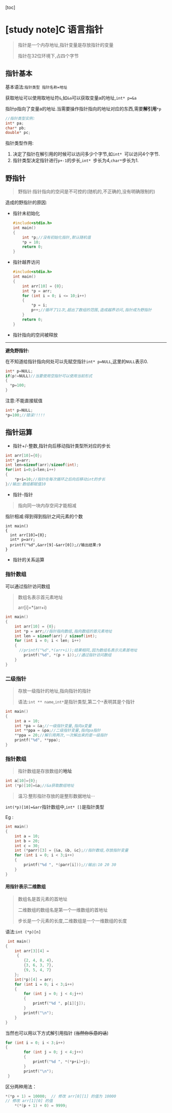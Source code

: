 [toc]

# [study note]C 语言指针

> 指针是一个内存地址,指针变量是存放指针的变量
>
> 指针在32位环境下,占四个字节

## 指针基本

基本语法:`指针类型 指针名称=地址`

获取地址可以使用取地址符`&`,如`&a`可以获取变量a的地址,`int* p=&a`

指针p指向了变量a的地址.当需要操作指针指向的地址对应的东西,需要**解引用**`*p`

```c
//指针类型实例:
int* pa;
char* pb;
double* pc;
```

指针类型作用:

1. 决定了指针在解引用的时候可以访问多少个字节,如`int* `可以访问4个字节.
2. 指针类型决定指针进行`p+-1`的步长,`int* `步长为4,`char*`步长为1.

## 野指针

> 野指针:指针指向的空间是不可控的(随机的,不正确的,没有明确限制的)

造成的野指针的原因:

- 指针未初始化

  ```c
  #include<stdio.h>
  int main()
  {
      int *p;//没有初始化指针,默认随机值
      *p = 10;
      return 0;
  }
  ```

- 指针越界访问

  ```c  
  #include<stdio.h>
  int main()
  {
      int arr[10] = {0};
      int *p = arr;
      for (int i = 0; i <= 10;i++)
      {
          *p = i;
          p++;//循环了11次,超出了数组的范围,造成越界访问,指针成为野指针
      }
      return 0;
  }
  ```

- 指针指向的空间被释放

---

**避免野指针:**

在不知道给指针指向何处可以先赋空指针`int* p=NULL`,这里的`NULL`表示0.

```c
int* p=NULL;
if(p!=NULL)//当要使用空指针可以使用当前形式
{
  *p=100;
}
```

注意:不能直接赋值

```c
int* p=NULL;
*p=100;//错误!!!!!
```

## 指针运算

- 指针+/-整数,指针向后移动指针类型所对应的步长

```c
int arr[10]={0};
int* p=arr;
int len=sizeof(arr)/sizeof(int);
for(int i=0;i<len;i++)
{
    *p+i=10;//指针在每次循环之后向后移动int的步长
}//输出:数组都赋值10
```

- 指针-指针

> 指向同一块内存空间才能相减        

指针相减:得到得到指针之间元素的个数

```
int main()
{
  int arr[10]={0};
  int* p=arr;
  printf("%d",&arr[9]-&arr[0]);//输出结果:9
}
```

- 指针的关系运算

### 指针数组

可以通过指针访问数组

> 数组名表示首元素地址
>
> arr[i]=*(arr+i)

```c
int main()
{
    int arr[10] = {0};
    int *p = arr;//指针指向数组,指向数组的首元素地址
    int len = sizeof(arr) / sizeof(int);
    for (int i = 0; i < len; i++)
    {
      //printf("%d",*(arr+i));结果相同,因为数组名表示元素首地址
        printf("%d", *(p + i));//通过指针访问数组
    }
}
```

### 二级指针

> 存放一级指针的地址,指向指针的指针
>
> 语法:`int ** name`,`int*`是指针类型,第二个`*`表明其是个指针

```c
int main()
{
    int a = 10;
    int *pa = &a;//一级指针变量,指向a变量
    int **ppa = &pa;//二级指针变量,指向pa指针
    **ppa = 20;//解引用两次,一次解出来的是一级指针
    printf("%d", **ppa);
}
```

### 指针数组

> 指针数组是存放数组的**地址**

```c
int a[10]={0};
int (*p)[10]=&a;//&a获取数组地址
```

>  温习:整形指针存放的是整形数据地址···

`int(*p)[10]=&arr`指针数组中,`int* []`是指针类型

Eg :

```c
int main()
{
    int a = 10;
    int b = 20;
    int c = 30;
    int (*parr)[3] = {&a, &b, &c};//指针数组,存放指针变量
    for (int i = 0; i < 3;i++)
    {
        printf("%d ", *(parr[i]));//输出:10 20 30
    }
}
```

#### 用指针表示二维数组

> 数组名是首元素的首地址
>
> 二维数组的数组名是第一个一维数组的首地址 
>
> 步长是一个元素的长度,二维数组是一个一维数组的长度

语法:`int (*p)[n]`

```c
 int main()
{
    int arr[3][4] =
     {
        {2, 4, 8, 4},
        {3, 6, 3, 7},
        {9, 5, 4, 7}
    };
    int(*p)[4] = arr;
    for (int i = 0; i < 3;i++)
    {
        for (int j = 0; j < 4;j++)
        {
            printf("%d ", p[i][j]);
        }
        printf("\n");
    }
}
```

当然也可以用以下方式解引用指针    (~~当然你乐意的话~~)

```c
for (int i = 0; i < 3;i++)
{
        for (int j = 0; j < 4;j++)
        {
            printf("%d ", *(*p+i)+j);
        }
        printf("\n");
 }
```

区分两种用法：

```c
*(*p + 1) = 10000;  // 修改 arr[0][1] 的值为 10000
// 修改 arr[1][0] 的值
    *(*(p + 1) + 0) = 9999;
```

